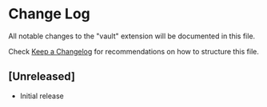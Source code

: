 # Change Log

All notable changes to the "vault" extension will be documented in this file.

Check [Keep a Changelog](http://keepachangelog.com/) for recommendations on how to structure this file.

## [Unreleased]

- Initial release